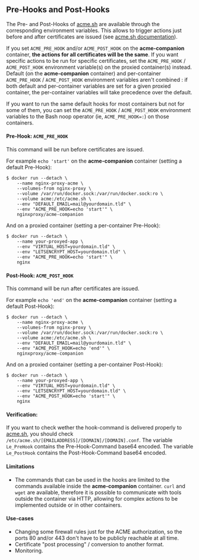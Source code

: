 ## Pre-Hooks and Post-Hooks

The Pre- and Post-Hooks of [acme.sh](https://github.com/acmesh-official/acme.sh/) are available through the corresponding environment variables. This allows to trigger actions just before and after certificates are issued (see [acme.sh documentation](https://github.com/acmesh-official/acme.sh/wiki/Using-pre-hook-post-hook-renew-hook-reloadcmd)).

If you set `ACME_PRE_HOOK` and/or `ACME_POST_HOOK` on the **acme-companion** container, **the actions for all certificates will be the same**. If you want specific actions to be run for specific certificates, set the `ACME_PRE_HOOK` / `ACME_POST_HOOK` environment variable(s) on the proxied container(s) instead. Default (on the **acme-companion** container) and per-container `ACME_PRE_HOOK` / `ACME_POST_HOOK` environment variables aren't combined : if both default and per-container variables are set for a given proxied container, the per-container variables will take precedence over the default.

If you want to run the same default hooks for most containers but not for some of them, you can set the `ACME_PRE_HOOK` / `ACME_POST_HOOK` environment variables to the Bash noop operator (ie, `ACME_PRE_HOOK=:`) on those containers.

#### Pre-Hook: `ACME_PRE_HOOK`
This command will be run before certificates are issued.

For example `echo 'start'` on the **acme-companion** container (setting a default Pre-Hook):
```shell
$ docker run --detach \
    --name nginx-proxy-acme \
    --volumes-from nginx-proxy \
    --volume /var/run/docker.sock:/var/run/docker.sock:ro \
    --volume acme:/etc/acme.sh \
    --env "DEFAULT_EMAIL=mail@yourdomain.tld" \
    --env "ACME_PRE_HOOK=echo 'start'" \
    nginxproxy/acme-companion
```

And on a proxied container (setting a per-container Pre-Hook):
```shell
$ docker run --detach \
    --name your-proxyed-app \
    --env "VIRTUAL_HOST=yourdomain.tld" \
    --env "LETSENCRYPT_HOST=yourdomain.tld" \
    --env "ACME_PRE_HOOK=echo 'start'" \
    nginx
```

#### Post-Hook: `ACME_POST_HOOK`
This command will be run after certificates are issued.

For example `echo 'end'` on the **acme-companion** container (setting a default Post-Hook):
```shell
$ docker run --detach \
    --name nginx-proxy-acme \
    --volumes-from nginx-proxy \
    --volume /var/run/docker.sock:/var/run/docker.sock:ro \
    --volume acme:/etc/acme.sh \
    --env "DEFAULT_EMAIL=mail@yourdomain.tld" \
    --env "ACME_POST_HOOK=echo 'end'" \
    nginxproxy/acme-companion
```

And on a proxied container (setting a per-container Post-Hook):
```shell
$ docker run --detach \
    --name your-proxyed-app \
    --env "VIRTUAL_HOST=yourdomain.tld" \
    --env "LETSENCRYPT_HOST=yourdomain.tld" \
    --env "ACME_POST_HOOK=echo 'start'" \
    nginx
```

#### Verification:
If you want to check wether the hook-command is delivered properly to [acme.sh](https://github.com/acmesh-official/acme.sh/), you should check `/etc/acme.sh/[EMAILADDRESS]/[DOMAIN]/[DOMAIN].conf`.
The variable `Le_PreHook` contains the Pre-Hook-Command base64 encoded.
The variable `Le_PostHook` contains the Post-Hook-Command base64 encoded.

#### Limitations
* The commands that can be used in the hooks are limited to the commands available inside the **acme-companion** container. `curl` and `wget` are available, therefore it is possible to communicate with tools outside the container via HTTP, allowing for complex actions to be implemented outside or in other containers.

#### Use-cases
* Changing some firewall rules just for the ACME authorization, so the ports 80 and/or 443 don't have to be publicly reachable at all time.
* Certificate "post processing" / conversion to another format.
* Monitoring.
